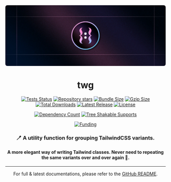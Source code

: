 <!-- README for NPM; the one for GitHub is in .github directory. -->

<div align="center">
  <img src="./public/twg_thumbnail.webp" alt="twg thumbnail">
</div>

<h1 align="center">twg</h1>

<p align="center">
  <a href="https://github.com/hoangnhan2ka3/twg/actions"><img src="https://img.shields.io/github/actions/workflow/status/hoangnhan2ka3/twg/tests.yml?branch=main&label=tests" alt="Tests Status"></a>
  <a href="https://github.com/hoangnhan2ka3/twg"><img src="https://img.shields.io/github/stars/hoangnhan2ka3/twg?style=flat&colorB=eb9234" alt="Repository stars"></a>
  <a href="https://bundlephobia.com/result?p=twg"><img src="https://badgen.net/bundlephobia/min/twg?label=bundle" alt="Bundle Size"></a>
  <a href="https://bundlephobia.com/result?p=twg"><img src="https://badgen.net/bundlephobia/minzip/twg?label=gzip&color=8a2be2" alt="Gzip Size"></a>
  <a href="https://www.npmjs.com/package/twg"><img src="https://img.shields.io/npm/dt/twg.svg?colorB=f279b6" alt="Total Downloads"></a>
  <a href="https://www.npmjs.com/package/twg"><img src="https://img.shields.io/npm/v/twg.svg?colorB=bc3433" alt="Latest Release"></a>
  <a href="https://github.com/twg/twg/blob/main/LICENSE"><img src="https://img.shields.io/npm/l/twg.svg?colorB=d0bb76" alt="License"></a>
</p>

<p align="center">
  <a href="https://bundlephobia.com/result?p=twg"><img src="https://badgen.net/bundlephobia/dependency-count/twg?label=dependencies" alt="Dependency Count"></a>
  <a href="https://bundlephobia.com/result?p=twg"><img src="https://badgen.net/bundlephobia/tree-shaking/twg?label=tree-shaking" alt="Tree Shakable Supports"></a>
</p>

<p align="center">
  <a href="https://github.com/sponsors/hoangnhan2ka3"><img src="https://img.shields.io/static/v1?label=Donate%20me&message=❤️&style=social" alt="Funding"></a>
</p>

<h3 align="center">
🪥 A utility function for grouping TailwindCSS variants.
</h3>

<h4 align="center">
A more elegant way of writing Tailwind classes. Never need to repeating the same variants over and over again 🤯.
</h4>

---

<p align="center">
For full & latest documentations, please refer to the <a href="https://github.com/hoangnhan2ka3/twg?tab=readme-ov-file#readme">GitHub README</a>.
</p>
